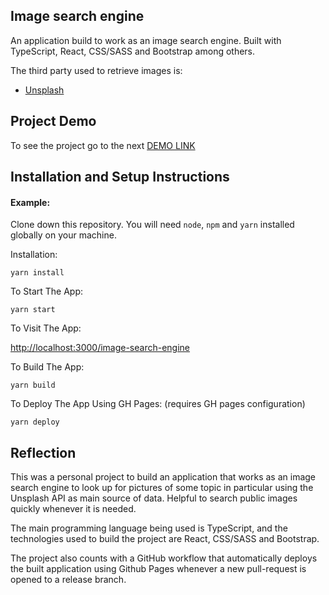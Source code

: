 ## Image search engine

An application build to work as an image search engine. Built with TypeScript, React, CSS/SASS and Bootstrap among others.

The third party used to retrieve images is:

- [Unsplash](https://unsplash.com/)

## Project Demo

To see the project go to the next [DEMO LINK](https://eng-francisco-hernandez.github.io/image-search-engine/)

## Installation and Setup Instructions

#### Example:

Clone down this repository. You will need `node`, `npm` and `yarn` installed globally on your machine.

Installation:

`yarn install`

To Start The App:

`yarn start`

To Visit The App:

[http://localhost:3000/image-search-engine](http://localhost:3000/image-search-engine)

To Build The App:

`yarn build`

To Deploy The App Using GH Pages: (requires GH pages configuration)

`yarn deploy`

## Reflection

This was a personal project to build an application that works as an image search engine to look up for pictures of some topic in particular using the Unsplash API as main source of data. Helpful to search public images quickly whenever it is needed.

The main programming language being used is TypeScript, and the technologies used to build the project are React, CSS/SASS and Bootstrap.

The project also counts with a GitHub workflow that automatically deploys the built application using Github Pages whenever a new pull-request is opened to a release branch.
